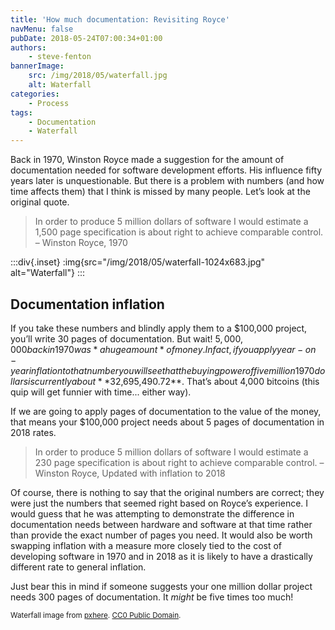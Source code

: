 ```yaml
---
title: 'How much documentation: Revisiting Royce'
navMenu: false
pubDate: 2018-05-24T07:00:34+01:00
authors:
    - steve-fenton
bannerImage:
    src: /img/2018/05/waterfall.jpg
    alt: Waterfall
categories:
    - Process
tags:
    - Documentation
    - Waterfall
---
```


Back in 1970, Winston Royce made a suggestion for the amount of documentation needed for software development efforts. His influence fifty years later is unquestionable. But there is a problem with numbers (and how time affects them) that I think is missed by many people. Let’s look at the original quote.

> In order to produce 5 million dollars of software I would estimate a 1,500 page specification is about right to achieve comparable control. – Winston Royce, 1970

:::div{.inset}
:img{src="/img/2018/05/waterfall-1024x683.jpg" alt="Waterfall"}
:::

## Documentation inflation

If you take these numbers and blindly apply them to a $100,000 project, you’ll write 30 pages of documentation. But wait! $5,000,000 back in 1970 was *a huge amount* of money. In fact, if you apply year-on-year inflation to that number you will see that the buying power of five million 1970 dollars is currently about **$32,695,490.72**. That’s about 4,000 bitcoins (this quip will get funnier with time... either way).

If we are going to apply pages of documentation to the value of the money, that means your $100,000 project needs about 5 pages of documentation in 2018 rates.

> In order to produce 5 million dollars of software I would estimate a 230 page specification is about right to achieve comparable control. – Winston Royce, Updated with inflation to 2018

Of course, there is nothing to say that the original numbers are correct; they were just the numbers that seemed right based on Royce’s experience. I would guess that he was attempting to demonstrate the difference in documentation needs between hardware and software at that time rather than provide the exact number of pages you need. It would also be worth swapping inflation with a measure more closely tied to the cost of developing software in 1970 and in 2018 as it is likely to have a drastically different rate to general inflation.

Just bear this in mind if someone suggests your one million dollar project needs 300 pages of documentation. It *might* be five times too much!

<small>Waterfall image from [pxhere](https://pxhere.com/en/photo/1068381). [CC0 Public Domain](https://creativecommons.org/publicdomain/zero/1.0/).</small>